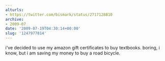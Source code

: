 ```yaml
---
alturls:
- https://twitter.com/bismark/status/2717128810
archive:
- 2009-07
date: '2009-07-19T04:30:14+00:00'
slug: '1247977814'
---
```


i've decided to use my amazon gift certificates to buy textbooks. boring, i know, but i am saving my money to buy a road bicycle.


